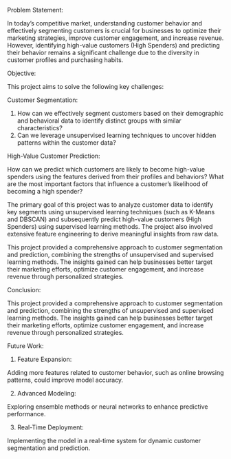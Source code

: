Problem Statement:

In today’s competitive market, understanding customer behavior and effectively segmenting customers is crucial for businesses to optimize their marketing strategies, improve customer engagement, and increase revenue. However, identifying high-value customers (High Spenders) and predicting their behavior remains a significant challenge due to the diversity in customer profiles and purchasing habits.

Objective:

This project aims to solve the following key challenges:

Customer Segmentation:

1. How can we effectively segment customers based on their demographic and behavioral data to identify distinct groups with similar characteristics?
2. Can we leverage unsupervised learning techniques to uncover hidden patterns within the customer data?


High-Value Customer Prediction:

How can we predict which customers are likely to become high-value spenders using the features derived from their profiles and behaviors?
What are the most important factors that influence a customer’s likelihood of becoming a high spender?

The primary goal of this project was to analyze customer data to identify key segments using unsupervised learning techniques (such as K-Means and DBSCAN) and subsequently predict high-value customers (High Spenders) using supervised learning methods. The project also involved extensive feature engineering to derive meaningful insights from raw data.

This project provided a comprehensive approach to customer segmentation and prediction, combining the strengths of unsupervised and supervised learning methods. The insights gained can help businesses better target their marketing efforts, optimize customer engagement, and increase revenue through personalized strategies.

Conclusion:

This project provided a comprehensive approach to customer segmentation and prediction, combining the strengths of unsupervised and supervised learning methods. The insights gained can help businesses better target their marketing efforts, optimize customer engagement, and increase revenue through personalized strategies.

Future Work:

1. Feature Expansion: 

Adding more features related to customer behavior, such as online browsing patterns, could improve model accuracy.

2. Advanced Modeling:

Exploring ensemble methods or neural networks to enhance predictive performance.

3. Real-Time Deployment: 

Implementing the model in a real-time system for dynamic customer segmentation and prediction.
